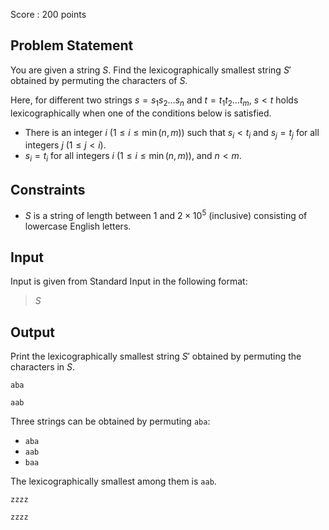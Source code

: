 Score : $200$ points

## Problem Statement

You are given a string $S$. Find the lexicographically smallest string $S'$ obtained by permuting the characters of $S$.

Here, for different two strings $s = s_1 s_2 \ldots s_n$ and $t = t_1 t_2 \ldots t_m$, $s \lt t$ holds lexicographically when one of the conditions below is satisfied.

- There is an integer $i\ (1 \leq i \leq \min(n,m))$ such that $s_i \lt t_i$ and $s_j=t_j$ for all integers $j\ (1 \leq j \lt i)$.
- $s_i = t_i$ for all integers $i\ (1 \leq i \leq \min(n,m))$, and $n \lt m$.

## Constraints

- $S$ is a string of length between $1$ and $2 \times 10^5$ (inclusive) consisting of lowercase English letters.

## Input

Input is given from Standard Input in the following format:

> $S$

## Output

Print the lexicographically smallest string $S'$ obtained by permuting the characters in $S$.

```input1
aba
```

```output1
aab
```

Three strings can be obtained by permuting `aba`:

- `aba`
- `aab`
- `baa`

The lexicographically smallest among them is `aab`.

```input2
zzzz
```

```output2
zzzz
```